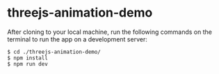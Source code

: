 # threejs-animation-demo

After cloning to your local machine, run the following commands on the terminal to run the app on a development server:

```console
$ cd ./threejs-animation-demo/
$ npm install
$ npm run dev
```
